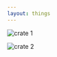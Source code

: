 ```yaml
---
layout: things
---
```


![crate 1](http://i.imgur.com/u1zHaNfl.jpg)

![crate 2](http://i.imgur.com/aP2PMgzl.jpg)